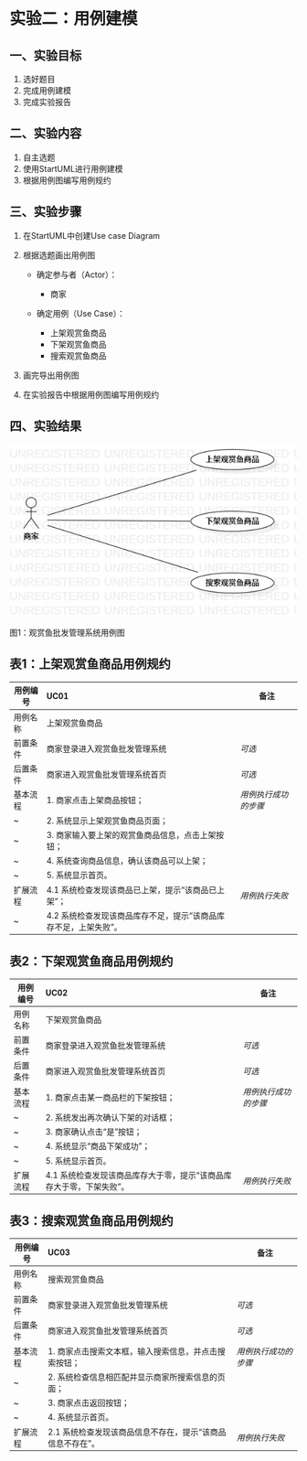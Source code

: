 ﻿# 实验二：用例建模

## 一、实验目标

1. 选好题目
2. 完成用例建模
3. 完成实验报告

## 二、实验内容

1. 自主选题
2. 使用StartUML进行用例建模
3. 根据用例图编写用例规约

## 三、实验步骤

1. 在StartUML中创建Use case Diagram

2. 根据选题画出用例图

   - 确定参与者（Actor）：
     - 商家

   - 确定用例（Use Case）：
      - 上架观赏鱼商品
      - 下架观赏鱼商品
      - 搜索观赏鱼商品

3. 画完导出用例图

4. 在实验报告中根据用例图编写用例规约

## 四、实验结果



![用例图](./Lab2_UseCaseDiagram.jpg)

图1：观赏鱼批发管理系统用例图



## 表1：上架观赏鱼商品用例规约  

用例编号  | UC01 | 备注  
-|:-|-  
用例名称  | 上架观赏鱼商品  |   
前置条件  | 商家登录进入观赏鱼批发管理系统     | *可选*   
后置条件  | 商家进入观赏鱼批发管理系统首页     | *可选*   
基本流程  | 1. 商家点击上架商品按钮；  |*用例执行成功的步骤*    
~| 2. 系统显示上架观赏鱼商品页面；  |   
~| 3. 商家输入要上架的观赏鱼商品信息，点击上架按钮；  |   
~| 4. 系统查询商品信息，确认该商品可以上架；  |   
~| 5. 系统显示首页。  |  
扩展流程  | 4.1 系统检查发现该商品已上架，提示“该商品已上架”；  |*用例执行失败*    
~| 4.2 系统检查发现该商品库存不足，提示“该商品库存不足，上架失败”。  |  

## 表2：下架观赏鱼商品用例规约  

用例编号  | UC02 | 备注  
-|:-|-  
用例名称  | 下架观赏鱼商品  |   
前置条件  | 商家登录进入观赏鱼批发管理系统     | *可选*   
后置条件  | 商家进入观赏鱼批发管理系统首页     | *可选*   
基本流程  | 1. 商家点击某一商品栏的下架按钮；  |*用例执行成功的步骤*    
~| 2. 系统发出再次确认下架的对话框；  |   
~| 3. 商家确认点击“是”按钮；  |   
~| 4. 系统显示“商品下架成功”；  |   
~| 5. 系统显示首页。  |  
扩展流程  | 4.1 系统检查发现该商品库存大于零，提示“该商品库存大于零，下架失败”。  |*用例执行失败*    

## 表3：搜索观赏鱼商品用例规约  

用例编号  | UC03 | 备注  
-|:-|-  
用例名称  | 搜索观赏鱼商品  |   
前置条件  | 商家登录进入观赏鱼批发管理系统     | *可选*   
后置条件  | 商家进入观赏鱼批发管理系统首页     | *可选*   
基本流程  | 1. 商家点击搜索文本框，输入搜索信息，并点击搜索按钮；  |*用例执行成功的步骤*    
~| 2. 系统检查信息相匹配并显示商家所搜索信息的页面；  |   
~| 3. 商家点击返回按钮；  |   
~| 4. 系统显示首页。  |   
扩展流程  | 2.1 系统检查发现该商品信息不存在，提示“该商品信息不存在”。  |*用例执行失败*    

